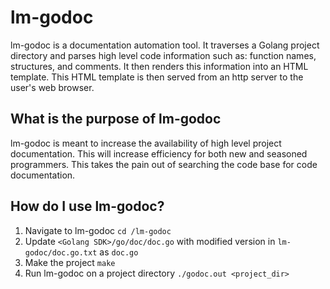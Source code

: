# lm-godoc
lm-godoc is a documentation automation tool. It traverses a Golang project directory and parses 
high level code information such as: function names, structures, and comments. It then renders this 
information into an HTML template. This HTML template is then served from an http server to the user's
web browser. 

## What is the purpose of lm-godoc
lm-godoc is meant to increase the availability of high level project documentation. This will increase
efficiency for both new and seasoned programmers. This takes the pain out of searching the code base for
code documentation.

## How do I use lm-godoc?
1. Navigate to lm-godoc `cd /lm-godoc`
2. Update `<Golang SDK>/go/doc/doc.go` with modified version in `lm-godoc/doc.go.txt` as `doc.go`
3. Make the project `make`
4. Run lm-godoc on a project directory `./godoc.out <project_dir>`